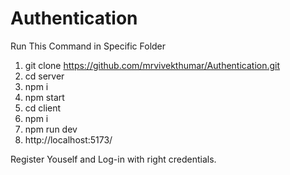 # Authentication

Run This Command in Specific Folder 

1) git clone https://github.com/mrvivekthumar/Authentication.git
2) cd server
3) npm i
4) npm start
5) cd client
6) npm i
7) npm run dev
8) http://localhost:5173/

Register Youself and Log-in with right credentials.
